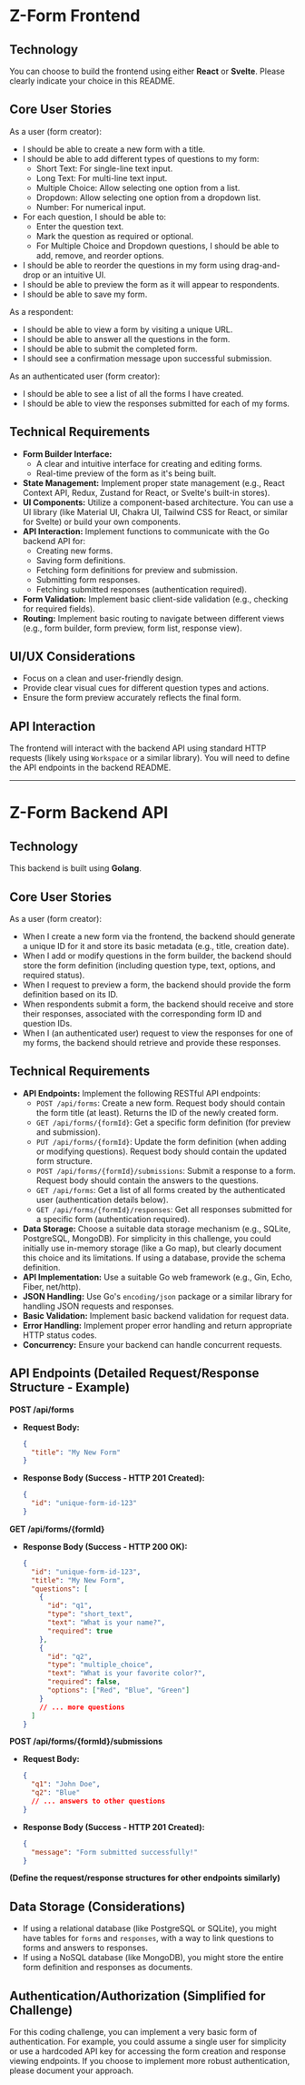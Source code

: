 # Z-Form Frontend

## Technology

You can choose to build the frontend using either **React** or **Svelte**. Please clearly indicate your choice in this README.

## Core User Stories

As a user (form creator):

* I should be able to create a new form with a title.
* I should be able to add different types of questions to my form:
    * Short Text: For single-line text input.
    * Long Text: For multi-line text input.
    * Multiple Choice: Allow selecting one option from a list.
    * Dropdown: Allow selecting one option from a dropdown list.
    * Number: For numerical input.
* For each question, I should be able to:
    * Enter the question text.
    * Mark the question as required or optional.
    * For Multiple Choice and Dropdown questions, I should be able to add, remove, and reorder options.
* I should be able to reorder the questions in my form using drag-and-drop or an intuitive UI.
* I should be able to preview the form as it will appear to respondents.
* I should be able to save my form.

As a respondent:

* I should be able to view a form by visiting a unique URL.
* I should be able to answer all the questions in the form.
* I should be able to submit the completed form.
* I should see a confirmation message upon successful submission.

As an authenticated user (form creator):

* I should be able to see a list of all the forms I have created.
* I should be able to view the responses submitted for each of my forms.

## Technical Requirements

* **Form Builder Interface:**
    * A clear and intuitive interface for creating and editing forms.
    * Real-time preview of the form as it's being built.
* **State Management:** Implement proper state management (e.g., React Context API, Redux, Zustand for React, or Svelte's built-in stores).
* **UI Components:** Utilize a component-based architecture. You can use a UI library (like Material UI, Chakra UI, Tailwind CSS for React, or similar for Svelte) or build your own components.
* **API Interaction:** Implement functions to communicate with the Go backend API for:
    * Creating new forms.
    * Saving form definitions.
    * Fetching form definitions for preview and submission.
    * Submitting form responses.
    * Fetching submitted responses (authentication required).
* **Form Validation:** Implement basic client-side validation (e.g., checking for required fields).
* **Routing:** Implement basic routing to navigate between different views (e.g., form builder, form preview, form list, response view).

## UI/UX Considerations

* Focus on a clean and user-friendly design.
* Provide clear visual cues for different question types and actions.
* Ensure the form preview accurately reflects the final form.

## API Interaction

The frontend will interact with the backend API using standard HTTP requests (likely using `Workspace` or a similar library). You will need to define the API endpoints in the backend README.

---------------------------------------------------------------------------------------------------------------------------------------------------------------------------

# Z-Form Backend API

## Technology

This backend is built using **Golang**.

## Core User Stories

As a user (form creator):

* When I create a new form via the frontend, the backend should generate a unique ID for it and store its basic metadata (e.g., title, creation date).
* When I add or modify questions in the form builder, the backend should store the form definition (including question type, text, options, and required status).
* When I request to preview a form, the backend should provide the form definition based on its ID.
* When respondents submit a form, the backend should receive and store their responses, associated with the corresponding form ID and question IDs.
* When I (an authenticated user) request to view the responses for one of my forms, the backend should retrieve and provide these responses.

## Technical Requirements

* **API Endpoints:** Implement the following RESTful API endpoints:
    * `POST /api/forms`: Create a new form. Request body should contain the form title (at least). Returns the ID of the newly created form.
    * `GET /api/forms/{formId}`: Get a specific form definition (for preview and submission).
    * `PUT /api/forms/{formId}`: Update the form definition (when adding or modifying questions). Request body should contain the updated form structure.
    * `POST /api/forms/{formId}/submissions`: Submit a response to a form. Request body should contain the answers to the questions.
    * `GET /api/forms`: Get a list of all forms created by the authenticated user (authentication details below).
    * `GET /api/forms/{formId}/responses`: Get all responses submitted for a specific form (authentication required).
* **Data Storage:** Choose a suitable data storage mechanism (e.g., SQLite, PostgreSQL, MongoDB). For simplicity in this challenge, you could initially use in-memory storage (like a Go map), but clearly document this choice and its limitations. If using a database, provide the schema definition.
* **API Implementation:** Use a suitable Go web framework (e.g., Gin, Echo, Fiber, net/http).
* **JSON Handling:** Use Go's `encoding/json` package or a similar library for handling JSON requests and responses.
* **Basic Validation:** Implement basic backend validation for request data.
* **Error Handling:** Implement proper error handling and return appropriate HTTP status codes.
* **Concurrency:** Ensure your backend can handle concurrent requests.

## API Endpoints (Detailed Request/Response Structure - Example)

**POST /api/forms**

* **Request Body:**
    ```json
    {
      "title": "My New Form"
    }
    ```
* **Response Body (Success - HTTP 201 Created):**
    ```json
    {
      "id": "unique-form-id-123"
    }
    ```

**GET /api/forms/{formId}**

* **Response Body (Success - HTTP 200 OK):**
    ```json
    {
      "id": "unique-form-id-123",
      "title": "My New Form",
      "questions": [
        {
          "id": "q1",
          "type": "short_text",
          "text": "What is your name?",
          "required": true
        },
        {
          "id": "q2",
          "type": "multiple_choice",
          "text": "What is your favorite color?",
          "required": false,
          "options": ["Red", "Blue", "Green"]
        }
        // ... more questions
      ]
    }
    ```

**POST /api/forms/{formId}/submissions**

* **Request Body:**
    ```json
    {
      "q1": "John Doe",
      "q2": "Blue"
      // ... answers to other questions
    }
    ```
* **Response Body (Success - HTTP 201 Created):**
    ```json
    {
      "message": "Form submitted successfully!"
    }
    ```

**(Define the request/response structures for other endpoints similarly)**

## Data Storage (Considerations)

* If using a relational database (like PostgreSQL or SQLite), you might have tables for `forms` and `responses`, with a way to link questions to forms and answers to responses.
* If using a NoSQL database (like MongoDB), you might store the entire form definition and responses as documents.

## Authentication/Authorization (Simplified for Challenge)

For this coding challenge, you can implement a very basic form of authentication. For example, you could assume a single user for simplicity or use a hardcoded API key for accessing the form creation and response viewing endpoints. If you choose to implement more robust authentication, please document your approach.
